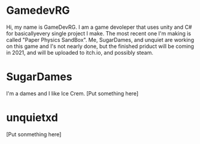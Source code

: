 # GamedevRG
Hi, my name is GameDevRG. I am a game devoleper that uses unity and C# for basicallyevery single project I make. The most recent one I'm making is called "Paper Physics SandBox". Me, SugarDames, and unquiet are working on this game and I's not nearly done, but the finished priduct will be coming in 2021, and will be uploaded to itch.io, and possibly steam.

# SugarDames
I'm a dames and I like Ice Crem. [Put something here]

# unquietxd
[Put sonmething here]
